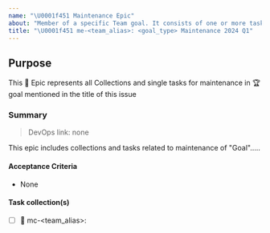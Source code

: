 ```yaml
---
name: "\U0001f451 Maintenance Epic"
about: "Member of a specific Team goal. It consists of one or more task-collections"
title: "\U0001f451 me-<team_alias>: <goal_type> Maintenance 2024 Q1"
---
```


## Purpose

This :crown: Epic represents all Collections and single tasks for maintenance in :trophy: goal mentioned in the title of this issue

### Summary

> DevOps link: none <!-- Example: AB#<item_number> -->

This epic includes collections and tasks related to maintenance of "Goal"..... <!-- Summarise overall reason/goal for epic -->

#### Acceptance Criteria

- None

#### Task collection(s)
<!--
Copy/paste value in next line to add more collections in this list:
- [ ] :card_index: mc-<team_alias>:
 -->

- [ ] :card_index: mc-<team_alias>:
